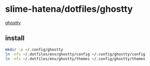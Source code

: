 # slime-hatena/dotfiles/ghostty

[ghostty](https://github.com/ghostty-org/ghostty)

## install

```sh { name=ghostty-install }
mkdir -p ~/.config/ghostty
ln -nfs ~/.dotfiles/env/ghostty/config ~/.config/ghostty/config
ln -nfs ~/.dotfiles/env/ghostty/themes ~/.config/ghostty/themes
```
